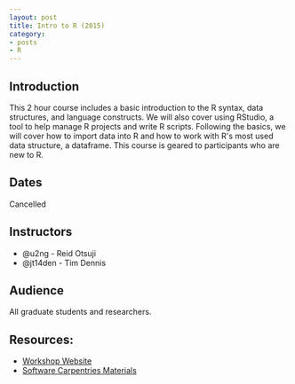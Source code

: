 ```yaml
---
layout: post
title: Intro to R (2015)
category:
- posts
- R
---
```


## Introduction

This 2 hour course includes a basic introduction to the R syntax, data structures, and language constructs.  We will also cover using RStudio, a tool to help manage R projects and write R scripts.  Following the basics, we will cover how to import data into R and how to work with R's most used data structure,  a dataframe.  This course is geared to participants who are new to R.

## Dates
Cancelled

## Instructors

* @u2ng - Reid Otsuji
* @jt14den - Tim Dennis  

## Audience

All graduate students and researchers.

## Resources:

* [Workshop Website](http://ucsdlib.github.io/intro-to-r/)
* [Software Carpentries Materials](http://software-carpentry.org/lessons/)

